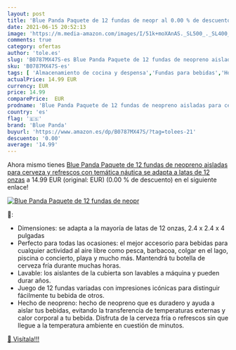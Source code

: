 ```yaml
---
layout: post
title: 'Blue Panda Paquete de 12 fundas de neopr al 0.00 % de descuento'
date: 2021-06-15 20:52:13
image: 'https://m.media-amazon.com/images/I/51k+moXAnAS._SL500_._SL400_.jpg'
comments: true
category: ofertas
author: 'tole.es'
slug: 'B0787MX47S-es Blue Panda Paquete de 12 fundas de neopreno aisladas para...'
sku: 'B0787MX47S-es'
tags: [ 'Almacenamiento de cocina y despensa','Fundas para bebidas','Hogar y cocina','blue panda','cerveza', ]
actualPrice: 14.99 EUR
currency: EUR
price: 14.99
comparePrice:  EUR
prodname: 'Blue Panda Paquete de 12 fundas de neopreno aisladas para cerveza y refrescos con temática náutica  se adapta a latas de 12 onzas'
country: 'es'
flag: '🇪🇸'
brand: 'Blue Panda'
buyurl: 'https://www.amazon.es/dp/B0787MX47S/?tag=tolees-21'
descuento: '0.00'
average: '14.99'
---
```


Ahora mismo tienes [Blue Panda Paquete de 12 fundas de neopreno aisladas para cerveza y refrescos con temática náutica  se adapta a latas de 12 onzas](https://www.amazon.es/dp/B0787MX47S/?tag=tolees-21) a 14.99 EUR (original:  EUR) (0.00 %  de descuento) en el siguiente enlace!

[![Blue Panda Paquete de 12 fundas de neopr](https://m.media-amazon.com/images/I/51k+moXAnAS._SL500_._SL400_.jpg)](https://www.amazon.es/dp/B0787MX47S/?tag=tolees-21)

🔎:

- Dimensiones: se adapta a la mayoría de latas de 12 onzas, 2.4 x 2.4 x 4 pulgadas
- Perfecto para todas las ocasiones: el mejor accesorio para bebidas para cualquier actividad al aire libre como pesca, barbacoa, colgar en el lago, piscina o concierto, playa y mucho más. Mantendrá tu botella de cerveza fría durante muchas horas.
- Lavable: los aislantes de la cubierta son lavables a máquina y pueden durar años.
- Juego de 12 fundas variadas con impresiones icónicas para distinguir fácilmente tu bebida de otros.
- Hecho de neopreno: hecho de neopreno que es duradero y ayuda a aislar tus bebidas, evitando la transferencia de temperaturas externas y calor corporal a tu bebida. Disfruta de la cerveza fría o refrescos sin que llegue a la temperatura ambiente en cuestión de minutos.

[🛒 Visítala!!!](https://www.amazon.es/dp/B0787MX47S/?tag=tolees-21)

